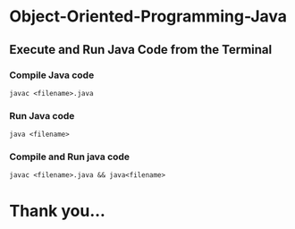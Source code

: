# Object-Oriented-Programming-Java


## Execute and Run Java Code from the Terminal
### Compile Java code
```    
javac <filename>.java
````
### Run Java code
``` 
java <filename>
```

### Compile and Run java code
```
javac <filename>.java && java<filename>
```

# Thank you...
